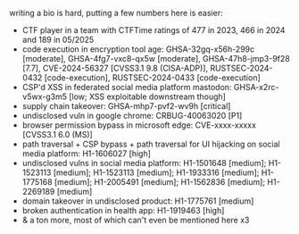 writing a bio is hard, putting a few numbers here is easier:

- CTF player in a team with CTFTime ratings of 477 in 2023, 466 in 2024 and 189 in 05/2025
- code execution in encryption tool age: GHSA-32gq-x56h-299c [moderate], GHSA-4fg7-vxc8-qx5w [moderate], GHSA-47h8-jmp3-9f28 [7.7], CVE-2024-56327 [CVSS3.1 9.8 (CISA-ADP)], RUSTSEC-2024-0432 [code-execution], RUSTSEC-2024-0433 [code-execution]
- CSP'd XSS in federated social media platform mastodon: GHSA-x2rc-v5wx-g3m5 [low; XSS exploitable downstream though]
- supply chain takeover: GHSA-mhp7-pvf2-wv9h [critical]
- undisclosed vuln in google chrome: CRBUG-40063020 [P1]
- browser permission bypass in microsoft edge: CVE-xxxx-xxxxx [CVSS3.1 6.0 (MS)]
- path traversal + CSP bypass + path traversal for UI hijacking on social media platform: H1-1606027 [high]
- undisclosed vulns in social media platform: H1-1501648 [medium]; H1-1523113 [medium]; H1-1523113 [medium]; H1-1933316 [medium]; H1-1775168 [medium]; H1-2005491 [medium]; H1-1562836 [medium]; H1-2269189 [medium]
- domain takeover in undisclosed product: H1-1775761 [medium]
- broken authentication in health app: H1-1919463 [high]
- & a ton more, most of which can't even be mentioned here x3

